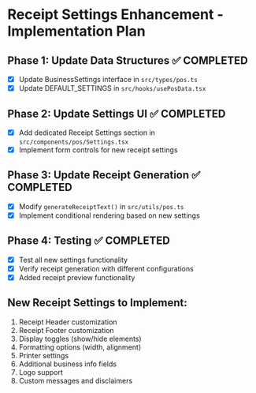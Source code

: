 # Receipt Settings Enhancement - Implementation Plan

## Phase 1: Update Data Structures ✅ COMPLETED
- [x] Update BusinessSettings interface in `src/types/pos.ts`
- [x] Update DEFAULT_SETTINGS in `src/hooks/usePosData.tsx`

## Phase 2: Update Settings UI ✅ COMPLETED
- [x] Add dedicated Receipt Settings section in `src/components/pos/Settings.tsx`
- [x] Implement form controls for new receipt settings

## Phase 3: Update Receipt Generation ✅ COMPLETED
- [x] Modify `generateReceiptText()` in `src/utils/pos.ts`
- [x] Implement conditional rendering based on new settings

## Phase 4: Testing ✅ COMPLETED
- [x] Test all new settings functionality
- [x] Verify receipt generation with different configurations
- [x] Added receipt preview functionality

## New Receipt Settings to Implement:
1. Receipt Header customization
2. Receipt Footer customization  
3. Display toggles (show/hide elements)
4. Formatting options (width, alignment)
5. Printer settings
6. Additional business info fields
7. Logo support
8. Custom messages and disclaimers
